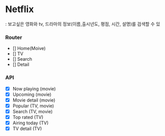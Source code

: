 # Netflix
: 보고싶은 영화와 tv, 드라마의 정보(이름,출시년도, 평점, 시간, 설명)를 검색할 수 있


### Router

- [] Home(Moive)
- [] TV
- [] Search
- [] Detail

### API

- [x] Now playing (movie)
- [x] Upcoming (movie)
- [x] Movie detail (movie)
- [x] Popular (TV, movie)
- [x] Search (TV, movie)
- [x] Top rated (TV)
- [x] Airing today (TV)
- [x] TV detail (TV)

